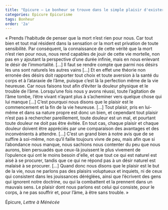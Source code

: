 ```yaml
---
title: "Epicure – Le bonheur se trouve dans le simple plaisir d'exister"
categories: Epicure Epicurisme
tags: Bonheur
order: '2a'
---
```


« Prends l’habitude de penser que la mort n’est rien pour nous. Car tout bien et tout mal résident dans la sensation or la mort est privation de toute sensibilité. Par conséquent, la connaissance de cette vérité que la mort n’est rien pour nous, nous rend capables de jouir de cette vie mortelle, non pas en y ajoutant la perspective d’une durée infinie, mais en nous enlevant le désir de l’immortalité. […] Il faut se rendre compte que parmi nos désirs les uns sont naturels les autres vains […] Et en effet une théorie non erronée des désirs doit rapporter tout choix et toute aversion à la santé du corps et à l’ataraxie de l’âme, puisque c’est là la perfection même de la vie heureuse. Car nous faisons tout afin d’éviter la douleur physique et le trouble de l’âme. Lorsqu’une fois nous y avons réussi, toute l’agitation de l’âme tombe, l’être vivant n’ayant plus à s’acheminer vers quelque chose qui lui manque […] C’est pourquoi nous disons que le plaisir est le commencement et la fin de la vie heureuse. […] Tout plaisir, pris en lui-même et dans sa nature propre est donc un bien, et cependant tout plaisir n’est pas à rechercher pareillement, toute douleur est un mal, et pourtant toute douleur ne doit pas être évitée. En tout cas, chaque plaisir et chaque douleur doivent être appréciés par une comparaison des avantages et des inconvénients à attendre. […] C’est un grand bien à notre avis que de se suffire à soi-même, non qu’il faille toujours vivre de peu, mais afin que si l’abondance nous manque, nous sachions nous contenter du peu que nous aurons, bien persuadés que ceux-là jouissent le plus vivement de l’opulence qui ont le moins besoin d'elle, et que tout ce qui est naturel est aisé à se procurer, tandis que ce qui ne répond pas à un désir naturel est malaisé à se procurer. […]  Quand donc nous disons que le plaisir est le but de la vie, nous ne parlons pas des plaisirs voluptueux et inquiets, ni de ceux qui consistent dans les jouissances déréglées, ainsi que l’écrivent des gens qui ignorent notre doctrine, ou qui la combattent et la prennent dans un mauvais sens. Le plaisir dont nous parlons est celui qui consiste, pour le corps, à ne pas souffrir et, pour l’âme, à être sans trouble. »

Épicure, _Lettre à Ménécée_